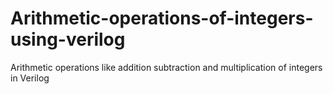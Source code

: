 # Arithmetic-operations-of-integers-using-verilog
Arithmetic operations like addition subtraction and multiplication of integers in Verilog
